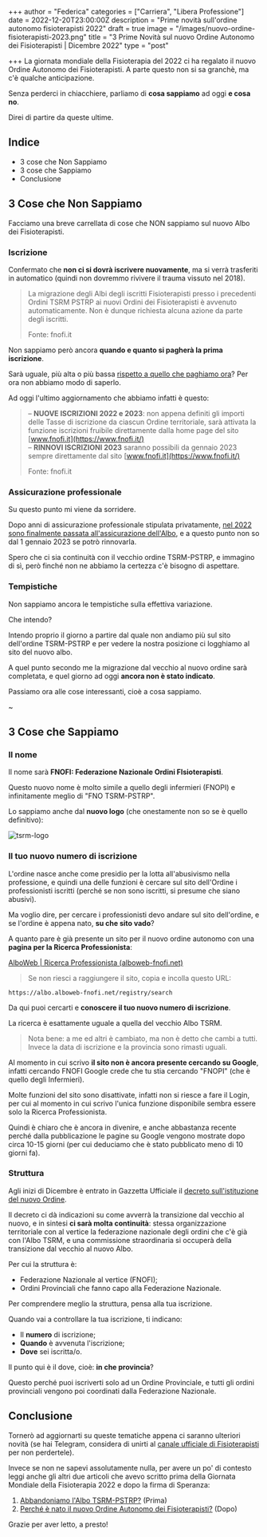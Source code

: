 +++
author = "Federica"
categories = ["Carriera", "Libera Professione"]
date = 2022-12-20T23:00:00Z
description = "Prime novità sull'ordine autonomo fisioterapisti 2022"
draft = true
image = "/images/nuovo-ordine-fisioterapisti-2023.png"
title = "3 Prime Novità sul nuovo Ordine Autonomo dei Fisioterapisti | Dicembre 2022"
type = "post"

+++
La giornata mondiale della Fisioterapia del 2022 ci ha regalato il nuovo Ordine Autonomo dei Fisioterapisti. A parte questo non si sa granchè, ma c'è qualche anticipazione.

Senza perderci in chiacchiere, parliamo di **cosa sappiamo** ad oggi **e cosa no**.

Direi di partire da queste ultime.

## Indice

* 3 cose che Non Sappiamo
* 3 cose che Sappiamo
* Conclusione

## 3 Cose che Non Sappiamo

Facciamo una breve carrellata di cose che NON sappiamo sul nuovo Albo dei Fisioterapisti.

### Iscrizione

Confermato che **non ci si dovrà iscrivere nuovamente**, ma si verrà trasferiti in automatico (quindi non dovremmo rivivere il trauma vissuto nel 2018).

> La migrazione degli Albi degli iscritti Fisioterapisti presso i precedenti Ordini TSRM PSTRP ai nuovi Ordini dei Fisioterapisti è avvenuto automaticamente. Non è dunque richiesta alcuna azione da parte degli iscritti.
>
> Fonte: fnofi.it

Non sappiamo però ancora **quando e quanto si pagherà la prima iscrizione**.

Sarà uguale, più alta o più bassa [rispetto a quello che paghiamo ora](https://fisioterapisti.org/come-si-paga-l-albo-dei-fisioterapisti/ "Come si paga l’Albo TSRM PSTRP? Guida 2022")? Per ora non abbiamo modo di saperlo.

Ad oggi l'ultimo aggiornamento che abbiamo infatti è questo:

> – **NUOVE ISCRIZIONI 2022 e 2023**: non appena definiti gli importi delle Tasse di iscrizione da ciascun Ordine territoriale, sarà attivata la funzione iscrizioni fruibile direttamente dalla home page del sito [www.fnofi.it](https://www.fnofi.it/)  
> – **RINNOVI ISCRIZIONI 2023** saranno possibili da gennaio 2023 sempre direttamente dal sito [www.fnofi.it](https://www.fnofi.it/)
>
> Fonte: fnofi.it

### Assicurazione professionale

Su questo punto mi viene da sorridere.

Dopo anni di assicurazione professionale stipulata privatamente, [nel 2022 sono finalmente passata all'assicurazione dell'Albo](https://fisioterapisti.org/parliamo-di-assicurazione-professionale-per-fisioterapisti/ "Parliamo di assicurazione professionale per fisioterapisti"), e a questo punto non so dal 1 gennaio 2023 se potrò rinnovarla.

Spero che ci sia continuità con il vecchio ordine TSRM-PSTRP, e immagino di sì, però finché non ne abbiamo la certezza c'è bisogno di aspettare.

### Tempistiche

Non sappiamo ancora le tempistiche sulla effettiva variazione.

Che intendo?

Intendo proprio il giorno a partire dal quale non andiamo più sul sito dell'ordine TSRM-PSTRP e per vedere la nostra posizione ci logghiamo al sito del nuovo albo.

A quel punto secondo me la migrazione dal vecchio al nuovo ordine sarà completata, e quel giorno ad oggi **ancora non è stato indicato**.

Passiamo ora alle cose interessanti, cioè a cosa sappiamo.

\~

## 3 Cose che Sappiamo

### Il nome

Il nome sarà **FNOFI: Federazione Nazionale Ordini FIsioterapisti**.

Questo nuovo nome è molto simile a quello degli infermieri (FNOPI) e infinitamente meglio di "FNO TSRM-PSTRP".

Lo sappiamo anche dal **nuovo logo** (che onestamente non so se è quello definitivo):

![tsrm-logo](https://albo.alboweb-fnofi.net/storage/client_logo.png)

### Il tuo nuovo numero di iscrizione

L'ordine nasce anche come presidio per la lotta all'abusivismo nella professione, e quindi una delle funzioni è cercare sul sito dell'Ordine i professionisti iscritti (perché se non sono iscritti, si presume che siano abusivi).

Ma voglio dire, per cercare i professionisti devo andare sul sito dell'ordine, e se l'ordine è appena nato, **su che sito vado**?

A quanto pare è già presente un sito per il nuovo ordine autonomo con una **pagina per la Ricerca Professionista**:

[AlboWeb | Ricerca Professionista (alboweb-fnofi.net)](https://albo.alboweb-fnofi.net/registry/search)

> Se non riesci a raggiungere il sito, copia e incolla questo URL:

    https://albo.alboweb-fnofi.net/registry/search

Da qui puoi cercarti e **conoscere il tuo nuovo numero di iscrizione**.

La ricerca è esattamente uguale a quella del vecchio Albo TSRM.

> Nota bene: a me ed altri è cambiato, ma non è detto che cambi a tutti. Invece la data di iscrizione e la provincia sono rimasti uguali.

Al momento in cui scrivo **il sito non è ancora presente cercando su Google**, infatti cercando FNOFI Google crede che tu stia cercando "FNOPI" (che è quello degli Infermieri).

Molte funzioni del sito sono disattivate, infatti non si riesce a fare il Login, per cui al momento in cui scrivo l'unica funzione disponibile sembra essere solo la Ricerca Professionista.

Quindi è chiaro che è ancora in divenire, e anche abbastanza recente perché dalla pubblicazione le pagine su Google vengono mostrate dopo circa 10-15 giorni (per cui deduciamo che è stato pubblicato meno di 10 giorni fa).

### Struttura

Agli inizi di Dicembre è entrato in Gazzetta Ufficiale il [decreto sull'istituzione del nuovo Ordine](https://www.quotidianosanita.it/m/lavoro-e-professioni/articolo.php?articolo_id=109400 "Fisioterapisti. Al via il nuovo Ordine per 70mila professionisti. Il decreto in Gazzetta Ufficiale").

Il decreto ci dà indicazioni su come avverrà la transizione dal vecchio al nuovo, e in sintesi **ci sarà molta continuità**: stessa organizzazione territoriale con al vertice la federazione nazionale degli ordini che c'è già con l'Albo TSRM, e una commissione straordinaria si occuperà della transizione dal vecchio al nuovo Albo.

Per cui la struttura è:

* Federazione Nazionale al vertice (FNOFI);
* Ordini Provinciali che fanno capo alla Federazione Nazionale.

Per comprendere meglio la struttura, pensa alla tua iscrizione.

Quando vai a controllare la tua iscrizione, ti indicano:

* Il **numero** di iscrizione;
* **Quando** è avvenuta l'iscrizione;
* **Dove** sei iscritta/o.

Il punto qui è il dove, cioè: **in che provincia**?

Questo perché puoi iscriverti solo ad un Ordine Provinciale, e tutti gli ordini provinciali vengono poi coordinati dalla Federazione Nazionale.

## Conclusione

Tornerò ad aggiornarti su queste tematiche appena ci saranno ulteriori novità (se hai Telegram, considera di unirti al [canale ufficiale di Fisioterapisti](https://t.me/fisioterapisti_official "Fisioterapisti Official") per non perdertele).

Invece se non ne sapevi assolutamente nulla, per avere un po' di contesto leggi anche gli altri due articoli che avevo scritto prima della Giornata Mondiale della Fisioterapia 2022 e dopo la firma di Speranza:

1. [Abbandoniamo l'Albo TSRM-PSTRP?](https://fisioterapisti.org/abbandoniamo-l-albo-tsrm-pstrp/ "Abbandoniamo l'Albo TSRM-PSTRP?") (Prima)
2. [Perché è nato il nuovo Ordine Autonomo dei Fisioterapisti?](https://fisioterapisti.org/perche-e-nato-il-nuovo-ordine-autonomo-dei-fisioterapisti/ "Perché è nato il nuovo Ordine Autonomo dei Fisioterapisti?") (Dopo)

Grazie per aver letto, a presto!